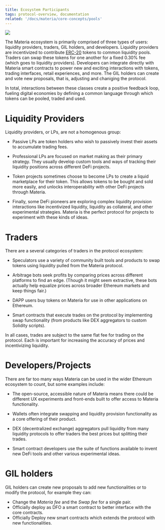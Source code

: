 ```yaml
---
title: Ecosystem Participants
tags: protocol-overview, documentation
related: '/docs/materia/core-concepts/pools'
---
```


![](/images/participants.jpg)

The Materia ecosystem is primarily comprised of three types of users: liquidity providers, traders, GIL holders, and developers. Liquidity providers are incentivized to contribute [ERC-20](https://eips.ethereum.org/EIPS/eip-20) tokens to common liquidity pools. Traders can swap these tokens for one another for a fixed <Link to="/docs/materia/advanced-topics/fees">0.30% fee</Link> (which goes to liquidity providers). Developers can integrate directly with Materia smart contracts to power new and exciting interactions with tokens, trading interfaces, retail experiences, and more. The GIL holders can create and vote new proposals, that is, adjusting and chaniging the protocol.

In total, interactions between these classes create a positive feedback loop, fueling digital economies by defining a common language through which tokens can be pooled, traded and used.

# Liquidity Providers

Liquidity providers, or LPs, are not a homogenous group:

- Passive LPs are token holders who wish to passively invest their assets to accumulate trading fees.

- Professional LPs are focused on market making as their primary strategy. They usually develop custom tools and ways of tracking their liquidity positions across different DeFi projects.

- Token projects sometimes choose to become LPs to create a liquid marketplace for their token. This allows tokens to be bought and sold more easily, and unlocks interoperability with other DeFi projects through Materia.

- Finally, some DeFi pioneers are exploring complex liquidity provision interactions like incentivized liquidity, liquidity as collateral, and other experimental strategies. Materia is the perfect protocol for projects to experiment with these kinds of ideas.

# Traders

There are a several categories of traders in the protocol ecosystem:

- Speculators use a variety of community built tools and products to swap tokens using liquidity pulled from the Materia protocol.

- Arbitrage bots seek profits by comparing prices across different platforms to find an edge. (Though it might seem extractive, these bots actually help equalize prices across broader Ethereum markets and keep things fair.)

- DAPP users buy tokens on Materia for use in other applications on Ethereum.

- Smart contracts that execute trades on the protocol by implementing swap functionality (from products like DEX aggregators to custom Solidity scripts).

In all cases, trades are subject to the same flat fee for trading on the protocol. Each is important for increasing the accuracy of prices and incentivizing liquidity.

# Developers/Projects

There are far too many ways Materia can be used in the wider Ethereum ecosystem to count, but some examples include:

- The open-source, accessible nature of Materia means there could be different UX experiments and front-ends built to offer access to Materia functionality.

- Wallets often integrate swapping and liquidity provision functionality as a core offering of their product.

- DEX (decentralized exchange) aggregators pull liquidity from many liquidity protocols to offer traders the best prices but splitting their trades.

- Smart contract developers use the suite of functions available to invent new DeFi tools and other various experimental ideas.

# GIL holders

GIL holders can create new proposals to add new functionalities or to modify the protocol, for example they can:

- Change the *Materia fee* and the *Swap fee* for a single pair.
- Officially deploy as DFO a smart contract to better interface with the core contracts.
- Officially Deploy new smart contracts which extends the protocol with new functionalities.
